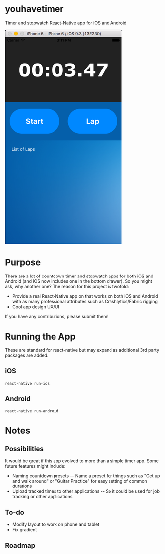 # youhavetimer
Timer and stopwatch React-Native app for iOS and Android

![ScreenShot](https://raw.githubusercontent.com/drahmel/youhavetimer/master/extra/example-screen.png)

# Purpose

There are a lot of countdown timer and stopwatch apps for both iOS and Android (and iOS now includes one in the bottom drawer). So you might ask, why another one? The reason for this project is twofold:

* Provide a real React-Native app on that works on both iOS and Android with as many professional attributes such as Crashlytics/Fabric rigging
* Cool app design UX/UI

If you have any contributions, please submit them!

# Running the App

These are standard for react-native but may expand as additional 3rd party packages are added.

## iOS

`react-native run-ios`

## Android

`react-native run-android`

# Notes

## Possibilities

It would be great if this app evolved to more than a simple timer app. Some future features might include:

* Naming countdown presets -- Name a preset for things such as "Get up and walk around" or "Guitar Practice" for easy setting of common durations
* Upload tracked times to other applications -- So it could be used for job tracking or other applications


## To-do

* Modify layout to work on phone and tablet
* Fix gradient

## Roadmap

